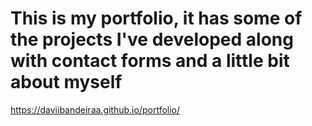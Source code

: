 # This is my portfolio, it has some of the projects I've developed along with contact forms and a little bit about myself

https://daviibandeiraa.github.io/portfolio/
